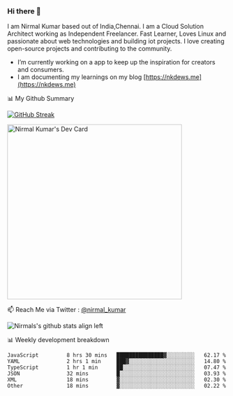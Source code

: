 ### Hi there 👋

 I am Nirmal Kumar based out of India,Chennai. I am a Cloud Solution Architect working as Independent Freelancer. Fast Learner, Loves Linux and passionate about web technologies and building iot projects. I love creating open-source projects and contributing to the community.

- I’m currently working on a app to keep up the inspiration for creators and consumers.
- I am documenting my learnings on my blog [https://nkdews.me](https://nkdews.me)


📊 My Github Summary

[![GitHub Streak](https://github-readme-streak-stats.herokuapp.com?user=nk-gears&theme=dark&hide_border=true&date_format=M%20j%5B%2C%20Y%5D)](https://git.io/streak-stats)

<a href="https://app.daily.dev/nirmal_kumar"><img src="https://api.daily.dev/devcards/a16cfcf02d384b16b41de71ce4d1d811.png?r=8ve" width="400" alt="Nirmal Kumar's Dev Card"/></a>

📫 Reach Me via  Twitter : [@nirmal_kumar](https://twitter.com/nirmal_kumar)

![Nirmals's github stats align left](https://github-readme-stats.vercel.app/api?username=nk-gears&show_icons=true)


📊 Weekly development breakdown

<!--START_SECTION:waka-->

```text
JavaScript         8 hrs 30 mins   ███████████████▓░░░░░░░░░   62.17 %
YAML               2 hrs 1 min     ███▓░░░░░░░░░░░░░░░░░░░░░   14.80 %
TypeScript         1 hr 1 min      ██░░░░░░░░░░░░░░░░░░░░░░░   07.47 %
JSON               32 mins         █░░░░░░░░░░░░░░░░░░░░░░░░   03.93 %
XML                18 mins         ▓░░░░░░░░░░░░░░░░░░░░░░░░   02.30 %
Other              18 mins         ▓░░░░░░░░░░░░░░░░░░░░░░░░   02.22 %
```

<!--END_SECTION:waka-->


